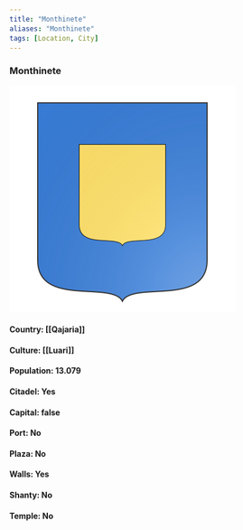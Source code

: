 ```yaml
---
title: "Monthinete"
aliases: "Monthinete"
tags: [Location, City]
---
```

### Monthinete
![](attachment/9273c5dc66c7ea97b539bd8728931fa8.svg)

#### Country: [[Qajaria]]

#### Culture: [[Luari]]

#### Population: 13.079

#### Citadel: Yes

#### Capital: false

#### Port: No

#### Plaza: No

#### Walls: Yes

#### Shanty: No

#### Temple: No

